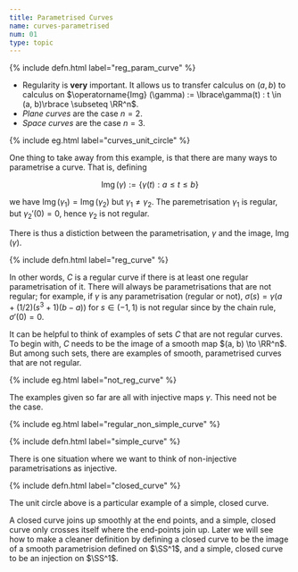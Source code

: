 ```yaml
---
title: Parametrised Curves
name: curves-parametrised
num: 01
type: topic
---
```


{% include defn.html label="reg_param_curve" %}

- Regularity is **very** important. It allows us to transfer calculus on $(a, b)$ to calculus on $\operatorname{Img} (\gamma) := \lbrace\gamma(t) : t \in (a, b)\rbrace \subseteq \RR^n$.
- _Plane curves_ are the case $n=2$.
- _Space curves_ are the case $n=3$.

{% include eg.html label="curves_unit_circle" %}

One thing to take away from this example, is that there are many ways to parametrise a curve. That is, defining

$$
\operatorname{Img}(\gamma) := \{\gamma(t) : a \leq t \leq b\}
$$

we have $\operatorname{Img}(\gamma_1) = \operatorname{Img}(\gamma_2)$ but $\gamma_1 \ne \gamma_2$. The paremetrisation $\gamma_1$ is regular, but $\gamma_2'(0) = 0$, hence $\gamma_2$ is not regular.

There is thus a distiction between the parametrisation, $\gamma$ and the image, $\operatorname{Img}(\gamma)$.

{% include defn.html label="reg_curve" %}

In other words, $C$ is a regular curve if there is at least one regular parametrisation of it. There will always be parametrisations that are not regular; for example, if $\gamma$ is any parametrisation (regular or not), $\sigma(s) = \gamma(a + (1/2)(s^3 + 1)(b-a))$ for $s \in (-1, 1)$ is not regular since by the chain rule, $\sigma'(0) = 0$.

It can be helpful to think of examples of sets $C$ that are not regular curves. To begin with, $C$ needs to be the image of a smooth map $(a, b) \to \RR^n$. But among such sets, there are examples of smooth, parametrised curves that are not regular.

{% include eg.html label="not_reg_curve" %}

The examples given so far are all with injective maps $\gamma$. This need not be the case.

{% include eg.html label="regular_non_simple_curve" %}

{% include defn.html label="simple_curve" %}

There is one situation where we want to think of non-injective parametrisations as injective.

{% include defn.html label="closed_curve" %}

The unit circle above is a particular example of a simple, closed curve.

A closed curve joins up smoothly at the end points, and a simple, closed curve only crosses itself where the end-points join up. Later we will see how to make a cleaner definition by defining a closed curve to be the image of a smooth parametrision defined on $\SS^1$, and a simple, closed curve to be an injection on $\SS^1$.


